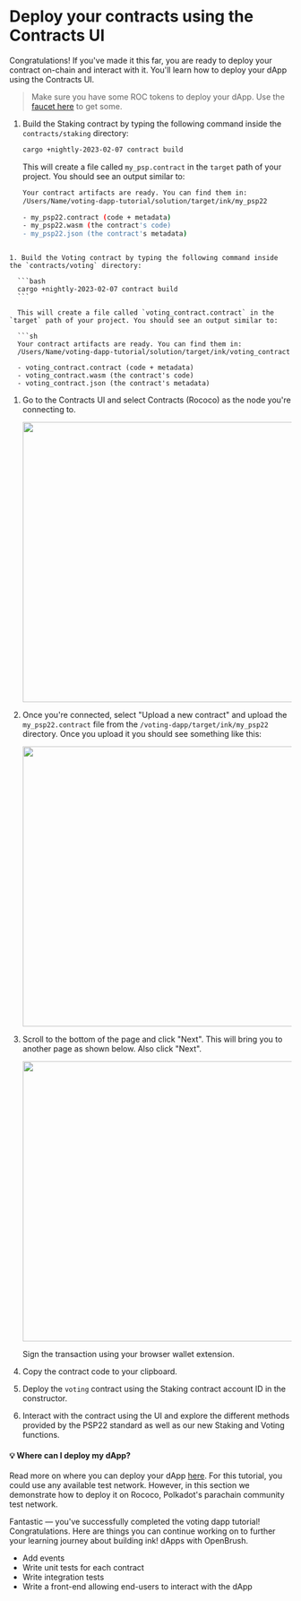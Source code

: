 # Deploy your contracts using the Contracts UI

Congratulations! If you've made it this far, you are ready to deploy your contract on-chain and interact with it.
You'll learn how to deploy your dApp using the Contracts UI.

> Make sure you have some ROC tokens to deploy your dApp. Use the [faucet here](https://parity.link/4e43J) to get some.

1. Build the Staking contract by typing the following command inside the `contracts/staking` directory:
    
    ```bash
    cargo +nightly-2023-02-07 contract build
    ```

    This will create a file called `my_psp.contract` in the `target` path of your project. You should see an output similar to:
    
    ```sh
    Your contract artifacts are ready. You can find them in:
    /Users/Name/voting-dapp-tutorial/solution/target/ink/my_psp22

    - my_psp22.contract (code + metadata)
    - my_psp22.wasm (the contract's code)
    - my_psp22.json (the contract's metadata)
  ```

  1. Build the Voting contract by typing the following command inside the `contracts/voting` directory:
    
    ```bash
    cargo +nightly-2023-02-07 contract build
    ```

    This will create a file called `voting_contract.contract` in the `target` path of your project. You should see an output similar to:
    
    ```sh
    Your contract artifacts are ready. You can find them in:
    /Users/Name/voting-dapp-tutorial/solution/target/ink/voting_contract

    - voting_contract.contract (code + metadata)
    - voting_contract.wasm (the contract's code)
    - voting_contract.json (the contract's metadata)
  ```

1. Go to the Contracts UI and select Contracts (Rococo) as the node you're connecting to.

    <img src="../assets/contracts-ui-1.png" width="500">

1. Once you're connected, select "Upload a new contract" and upload the `my_psp22.contract` file from the `/voting-dapp/target/ink/my_psp22` directory. Once you upload it you should see something like this:

    <img src="../assets/contracts-ui-2.png" width="500">

1. Scroll to the bottom of the page and click "Next". This will bring you to another page as shown below. Also click "Next".

    <img src="../assets/contracts-ui-3.png" width="500">

    Sign the transaction using your browser wallet extension.

1. Copy the contract code to your clipboard.

1. Deploy the `voting` contract using the Staking contract account ID in the constructor.

1. Interact with the contract using the UI and explore the different methods provided by the PSP22 standard as well as our new Staking and Voting functions.

<!-- slide:break -->

<!-- tabs:start -->

#### **💡 Where can I deploy my dApp?**

Read more on where you can deploy your dApp [here](https://use.ink/#where-can-i-deploy-ink-contracts). For this tutorial, you could use any available test network. However, in this section we demonstrate how to deploy it on Rococo, Polkadot's parachain community test network.

<!-- tabs:end -->

Fantastic — you've successfully completed the voting dapp tutorial! Congratulations. Here are things you can continue working on to further your learning journey about building ink! dApps with OpenBrush.

* Add events
* Write unit tests for each contract
* Write integration tests
* Write a front-end allowing end-users to interact with the dApp